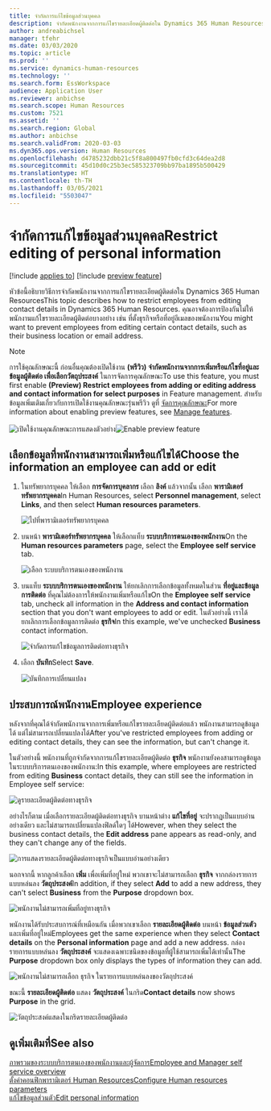 ```yaml
---
title: จํากัดการแก้ไขข้อมูลส่วนบุคคล
description: จํากัดพนักงานจากการแก้ไขรายละเอียดผู้ติดต่อใน Dynamics 365 Human Resources
author: andreabichsel
manager: tfehr
ms.date: 03/03/2020
ms.topic: article
ms.prod: ''
ms.service: dynamics-human-resources
ms.technology: ''
ms.search.form: EssWorkspace
audience: Application User
ms.reviewer: anbichse
ms.search.scope: Human Resources
ms.custom: 7521
ms.assetid: ''
ms.search.region: Global
ms.author: anbichse
ms.search.validFrom: 2020-03-03
ms.dyn365.ops.version: Human Resources
ms.openlocfilehash: d4785232dbb21c5f8a800497fb0cfd3c64dea2d8
ms.sourcegitcommit: 45d10d0c25b3ec585323709bb97ba1895b500429
ms.translationtype: HT
ms.contentlocale: th-TH
ms.lasthandoff: 03/05/2021
ms.locfileid: "5503047"
---
```

# <a name="restrict-editing-of-personal-information"></a><span data-ttu-id="15198-103">จํากัดการแก้ไขข้อมูลส่วนบุคคล</span><span class="sxs-lookup"><span data-stu-id="15198-103">Restrict editing of personal information</span></span>

[!include [applies to](../includes/applies-to-hr.md)]
[!include [preview feature](./includes/preview-feature.md)]

<span data-ttu-id="15198-104">หัวข้อนี้อธิบายวิธีการจํากัดพนักงานจากการแก้ไขรายละเอียดผู้ติดต่อใน Dynamics 365 Human Resources</span><span class="sxs-lookup"><span data-stu-id="15198-104">This topic describes how to restrict employees from editing contact details in Dynamics 365 Human Resources.</span></span> <span data-ttu-id="15198-105">คุณอาจต้องการป้องกันไม่ให้พนักงานแก้ไขรายละเอียดผู้ติดต่อบางอย่าง เช่น ที่ตั้งธุรกิจหรือที่อยู่อีเมลของพนักงาน</span><span class="sxs-lookup"><span data-stu-id="15198-105">You might want to prevent employees from editing certain contact details, such as their business location or email address.</span></span>

> [!NOTE]
> <span data-ttu-id="15198-106">การใช้คุณลักษณะนี้ ก่อนอื่นคุณต้องเปิดใช้งาน **(พรีวิว) จํากัดพนักงานจากการเพิ่มหรือแก้ไขที่อยู่และข้อมูลผู้ติดต่อ เพื่อเลือกวัตถุประสงค์** ในการจัดการคุณลักษณะ</span><span class="sxs-lookup"><span data-stu-id="15198-106">To use this feature, you must first enable **(Preview) Restrict employees from adding or editing address and contact information for select purposes** in Feature management.</span></span> <span data-ttu-id="15198-107">สำหรับข้อมูลเพิ่มเติมเกี่ยวกับการเปิดใช้งานคุณลักษณะรุ่นพรีวิว ดูที่ [จัดการคุณลักษณะ](hr-admin-manage-features.md)</span><span class="sxs-lookup"><span data-stu-id="15198-107">For more information about enabling preview features, see [Manage features](hr-admin-manage-features.md).</span></span><br><br><span data-ttu-id="15198-108">![เปิดใช้งานคุณลักษณะการแสดงตัวอย่าง](./media/hr-employee-self-service-restrict-enable.png)</span><span class="sxs-lookup"><span data-stu-id="15198-108">![Enable preview feature](./media/hr-employee-self-service-restrict-enable.png)</span></span>

## <a name="choose-the-information-an-employee-can-add-or-edit"></a><span data-ttu-id="15198-109">เลือกข้อมูลที่พนักงานสามารถเพิ่มหรือแก้ไขได้</span><span class="sxs-lookup"><span data-stu-id="15198-109">Choose the information an employee can add or edit</span></span>

1. <span data-ttu-id="15198-110">ในทรัพยากรบุคคล ให้เลือก **การจัดการบุคลากร** เลือก **ลิงค์** แล้วจากนั้น เลือก **พารามิเตอร์ทรัพยากรบุคคล**</span><span class="sxs-lookup"><span data-stu-id="15198-110">In Human Resources, select **Personnel management**, select **Links**, and then select **Human resources parameters**.</span></span>

   ![ไปที่พารามิเตอร์ทรัพยากรบุคคล](./media/hr-employee-self-service-human-resources-parameters.png)

2. <span data-ttu-id="15198-112">บนหน้า **พารามิเตอร์ทรัพยากรบุคคล** ให้เลือกแท็บ **ระบบบริการตนเองของพนักงาน**</span><span class="sxs-lookup"><span data-stu-id="15198-112">On the **Human resources parameters** page, select the **Employee self service** tab.</span></span>

   ![เลือก ระบบบริการตนเองของพนักงาน](./media/hr-employee-self-service-tab.png)

3. <span data-ttu-id="15198-114">บนแท็บ **ระบบบริการตนเองของพนักงาน** ให้ยกเลิกการเลือกข้อมูลทั้งหมดในส่วน **ที่อยู่และข้อมูลการติดต่อ** ที่คุณไม่ต้องการให้พนักงานเพิ่มหรือแก้ไข</span><span class="sxs-lookup"><span data-stu-id="15198-114">On the **Employee self service** tab, uncheck all information in the **Address and contact information** section that you don't want employees to add or edit.</span></span> <span data-ttu-id="15198-115">ในตัวอย่างนี้ เราได้ยกเลิกการเลือกข้อมูลการติดต่อ **ธุรกิจ**</span><span class="sxs-lookup"><span data-stu-id="15198-115">In this example, we've unchecked **Business** contact information.</span></span>

   ![จํากัดการแก้ไขข้อมูลการติดต่อทางธุรกิจ](./media/hr-employee-self-service-restrict-business.png)

4. <span data-ttu-id="15198-117">เลือก **บันทึก**</span><span class="sxs-lookup"><span data-stu-id="15198-117">Select **Save**.</span></span>

   ![บันทึกการเปลี่ยนแปลง](./media/hr-employee-self-service-restrict-save.png)

## <a name="employee-experience"></a><span data-ttu-id="15198-119">ประสบการณ์พนักงาน</span><span class="sxs-lookup"><span data-stu-id="15198-119">Employee experience</span></span>

<span data-ttu-id="15198-120">หลังจากที่คุณได้จำกัดพนักงานจากการเพิ่มหรือแก้ไขรายละเอียดผู้ติดต่อแล้ว พนักงานสามารถดูข้อมูลได้ แต่ไม่สามารถเปลี่ยนแปลงได้</span><span class="sxs-lookup"><span data-stu-id="15198-120">After you've restricted employees from adding or editing contact details, they can see the information, but can't change it.</span></span>

<span data-ttu-id="15198-121">ในตัวอย่างนี้ พนักงานที่ถูกจำกัดจากการแก้ไขรายละเอียดผู้ติดต่อ **ธุรกิจ** พนักงานยังคงสามารถดูข้อมูลในระบบบริการตนเองของพนักงาน:</span><span class="sxs-lookup"><span data-stu-id="15198-121">In this example, where employees are restricted from editing **Business** contact details, they can still see the information in Employee self service:</span></span>

![ดูรายละเอียดผู้ติดต่อทางธุรกิจ](./media/hr-employee-self-service-restrict-view.png)

<span data-ttu-id="15198-123">อย่างไรก็ตาม เมื่อเลือกรายละเอียดผู้ติดต่อทางธุรกิจ บานหน้าต่าง **แก้ไขที่อยู่** จะปรากฏเป็นแบบอ่านอย่างเดียว และไม่สามารถเปลี่ยนแปลงฟิลด์ใดๆ ได้</span><span class="sxs-lookup"><span data-stu-id="15198-123">However, when they select the business contact details, the **Edit address** pane appears as read-only, and they can't change any of the fields.</span></span>

![การแสดงรายละเอียดผู้ติดต่อทางธุรกิจเป็นแบบอ่านอย่างเดียว](./media/hr-employee-self-service-restrict-read-only.png)

<span data-ttu-id="15198-125">นอกจากนี้ หากลูกค้าเลือก **เพิ่ม** เพื่อเพิ่มที่อยู่ใหม่ พวกเขาจะไม่สามารถเลือก **ธุรกิจ** จากกล่องรายการแบบหล่นลง **วัตถุประสงค์**</span><span class="sxs-lookup"><span data-stu-id="15198-125">In addition, if they select **Add** to add a new address, they can't select **Business** from the **Purpose** dropdown box.</span></span>

![พนักงานไม่สามารถเพิ่มที่อยู่ทางธุรกิจ](./media/hr-employee-self-service-restrict-add.png)

<span data-ttu-id="15198-127">พนักงานได้รับประสบการณ์ที่เหมือนกัน เมื่อพวกเขาเลือก **รายละเอียดผู้ติดต่อ** บนหน้า **ข้อมูลส่วนตัว** และเพิ่มที่อยู่ใหม่</span><span class="sxs-lookup"><span data-stu-id="15198-127">Employees get the same experience when they select **Contact details** on the **Personal information** page and add a new address.</span></span> <span data-ttu-id="15198-128">กล่องรายการแบบหล่นลง **วัตถุประสงค์** จะแสดงเฉพาะชนิดของข้อมูลที่ผู้ใช้สามารถเพิ่มได้เท่านั้น</span><span class="sxs-lookup"><span data-stu-id="15198-128">The **Purpose** dropdown box only displays the types of information they can add.</span></span> 

![พนักงานไม่สามารถเลือก ธุรกิจ ในรายการแบบหล่นลงของวัตถุประสงค์](./media/hr-employee-self-service-restrict-purpose.png)

<span data-ttu-id="15198-130">ขณะนี้ **รายละเอียดผู้ติดต่อ** แสดง **วัตถุประสงค์** ในกริด</span><span class="sxs-lookup"><span data-stu-id="15198-130">**Contact details** now shows **Purpose** in the grid.</span></span>

![วัตถุประสงค์แสดงในกริดรายละเอียดผู้ติดต่อ](./media/hr-employee-self-service-restrict-purpose-grid.png)

## <a name="see-also"></a><span data-ttu-id="15198-132">ดูเพิ่มเติมที่</span><span class="sxs-lookup"><span data-stu-id="15198-132">See also</span></span>

[<span data-ttu-id="15198-133">ภาพรวมของระบบบริการตนเองของพนักงานและผู้จัดการ</span><span class="sxs-lookup"><span data-stu-id="15198-133">Employee and Manager self service overview</span></span>](hr-employee-manager-self-service-overview.md)<br>
[<span data-ttu-id="15198-134">ตั้งค่าคอนฟิกพารามิเตอร์ Human Resources</span><span class="sxs-lookup"><span data-stu-id="15198-134">Configure Human resources parameters</span></span>](hr-setup-parameters.md)<br>
[<span data-ttu-id="15198-135">แก้ไขข้อมูลส่วนตัว</span><span class="sxs-lookup"><span data-stu-id="15198-135">Edit personal information</span></span>](hr-employee-manager-self-service-edit-personal-information.md)